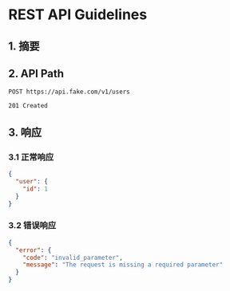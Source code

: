 # REST API Guidelines

## 1. 摘要




## 2. API Path



```http
POST https://api.fake.com/v1/users
```



```http
201 Created
```



## 3. 响应



### 3.1 正常响应

```json
{
  "user": {
    "id": 1
  }
}
```



### 3.2 错误响应

```json
{
  "error": {
    "code": "invalid_parameter",
    "message": "The request is missing a required parameter"
  }
}
```





